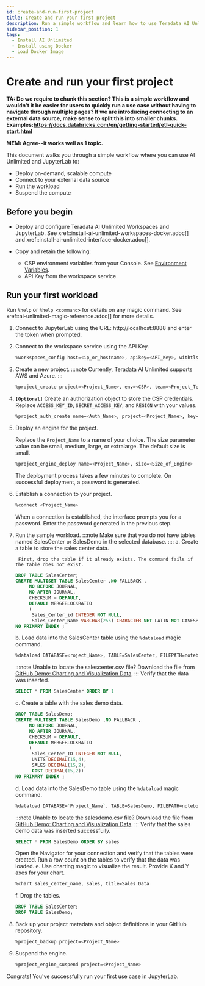 ```yaml
---
id: create-and-run-first-project
title: Create and run your first project
description: Run a simple workflow and learn how to use Teradata AI Unlimited.
sidebar_position: 1
tags:
  - Install AI Unlimited
  - Install using Docker
  - Load Docker Image
---
```


# Create and run your first project

**TA: Do we require to chunk this section? This is a simple workflow and wouldn't it be easier for users to quickly run a use case without having to navigate through multiple pages? If we are introducing connecting to an external data source, make sense to split this into smaller chunks. Examples:https://docs.databricks.com/en/getting-started/etl-quick-start.html**

**MEM: Agree--it works well as 1 topic.**

This document walks you through a simple workflow where you can use AI Unlimited and JupyterLab to:

* Deploy on-demand, scalable compute
* Connect to your external data source
* Run the workload
* Suspend the compute

## Before you begin

- Deploy and configure Teradata AI Unlimited Workspaces and JupyterLab. See xref::install-ai-unlimited-workspaces-docker.adoc[] and xref::install-ai-unlimited-interface-docker.adoc[].

- Copy and retain the following:

  - CSP environment variables from your Console. See [Environment Variables](https://docs.aws.amazon.com/sdkref/latest/guide/environment-variables.html).
  - API Key from the workspace service.

## Run your first workload

Run `%help` or `%help <command>` for details on any magic command. See xref::ai-unlimited-magic-reference.adoc[] for more details.

1. Connect to JupyterLab using the URL: http://localhost:8888 and enter the token when prompted.
2. Connect to the workspace service using the API Key.
    ```bash
    %workspaces_config host=<ip_or_hostname>, apikey=<API_Key>, withtls=F
    ```
3. Create a new project.
    :::note
    Currently, Teradata AI Unlimited supports AWS and Azure.
    :::
    ```bash
    %project_create project=<Project_Name>, env=<CSP>, team=<Project_Team>
    ```
4. **`[Optional]`** Create an authorization object to store the CSP credentials.
    Replace `ACCESS_KEY_ID`, `SECRET_ACCESS_KEY`, and `REGION` with your values.
    ```bash
    %project_auth_create name=<Auth_Name>, project=<Project_Name>, key=<ACCESS_KEY_ID>, secret=<SECRET_ACCESS_KEy>, region=<REGION>
    ```
5. Deploy an engine for the project.

    Replace the `Project_Name` to a name of your choice. The size parameter value can be small, medium, large, or extralarge. The default size is small.
    ```bash
    %project_engine_deploy name=<Project_Name>, size=<Size_of_Engine>
    ```
    The deployment process takes a few minutes to complete. On successful deployment, a password is generated.
6. Establish a connection to your project.
    ```bash
    %connect <Project_Name>
    ```
    When a connection is established, the interface prompts you for a password. Enter the password generated in the previous step.

7. Run the sample workload.
    :::note
    Make sure that you do not have tables named SalesCenter or SalesDemo in the selected database.
    ::::
    a. Create a table to store the sales center data.
      
        First, drop the table if it already exists. The command fails if the table does not exist.
    ```sql
    DROP TABLE SalesCenter;
    CREATE MULTISET TABLE SalesCenter ,NO FALLBACK ,
         NO BEFORE JOURNAL,
         NO AFTER JOURNAL,
         CHECKSUM = DEFAULT,
         DEFAULT MERGEBLOCKRATIO
         (
          Sales_Center_id INTEGER NOT NULL,
          Sales_Center_Name VARCHAR(255) CHARACTER SET LATIN NOT CASESPECIFIC)
    NO PRIMARY INDEX ;
    ```
    b. Load data into the SalesCenter table using the `%dataload` magic command.
    ```bash
    %dataload DATABASE=<roject_Name>, TABLE=SalesCenter, FILEPATH=notebooks/sql/data/salescenter.csv
    ```
    :::note
    Unable to locate the salescenter.csv file? Download the file from [GitHub Demo: Charting and Visualization Data](https://github.com/Teradata/jupyter-demos/tree/main/Getting_Started/Charting_and_Visualization/data).
    :::
    Verify that the data was inserted.
    ```sql
    SELECT * FROM SalesCenter ORDER BY 1
    ```
    c. Create a table with the sales demo data.
    ```sql
    DROP TABLE SalesDemo;
    CREATE MULTISET TABLE SalesDemo ,NO FALLBACK ,
         NO BEFORE JOURNAL,
         NO AFTER JOURNAL,
         CHECKSUM = DEFAULT,
         DEFAULT MERGEBLOCKRATIO
         (
          Sales_Center_ID INTEGER NOT NULL,
          UNITS DECIMAL(15,4),
          SALES DECIMAL(15,2),
          COST DECIMAL(15,2))
    NO PRIMARY INDEX ;
    ```
    d. Load data into the SalesDemo table using the `%dataload` magic command.
    ```bash
    %dataload DATABASE=`Project_Name`, TABLE=SalesDemo, FILEPATH=notebooks/sql/data/salesdemo.csv
    ```
    :::note
    Unable to locate the salesdemo.csv file? Download the file from [GitHub Demo: Charting and Visualization Data](https://github.com/Teradata/jupyter-demos/tree/main/Getting_Started/Charting_and_Visualization/data).
    :::
    Verify that the sales demo data was inserted successfully.
    ```sql
    SELECT * FROM SalesDemo ORDER BY sales
    ```
    Open the Navigator for your connection and verify that the tables were created. Run a row count on the tables to verify that the data was loaded.
    e. Use charting magic to visualize the result.
    Provide X and Y axes for your chart.
    ```bash
    %chart sales_center_name, sales, title=Sales Data
    ```
    f.	Drop the tables.
    ```sql
    DROP TABLE SalesCenter;
    DROP TABLE SalesDemo;
    ```
8. Back up your project metadata and object definitions in your GitHub repository.

    ```bash
    %project_backup project=<Project_Name>
    ```
9. Suspend the engine.
    ```bash
    %project_engine_suspend project=<Project_Name>
    ```

Congrats! You've successfully run your first use case in JupyterLab.
